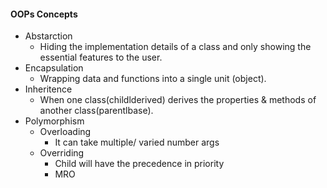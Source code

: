 #### OOPs Concepts

- Abstarction 
    - Hiding the implementation details of a class and only showing the essential features to the user.
- Encapsulation
    - Wrapping data and functions into a single unit (object).
- Inheritence
    - When one class(childlderived) derives the properties & methods of another class(parentlbase).
- Polymorphism
    - Overloading
        - It can take multiple/ varied number args
    - Overriding
        - Child will have the precedence in priority
        - MRO